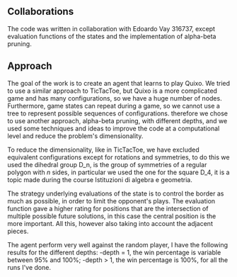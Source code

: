## Collaborations
The code was written in collaboration with Edoardo Vay 316737, except evaluation functions of the states and the implementation of alpha-beta pruning.

## Approach

The goal of the work is to create an agent that learns to play Quixo. We tried to use a similar approach to TicTacToe, but Quixo is a more complicated game and has many configurations, so we have a huge number of nodes. Furthermore, game states can repeat during a game, so we cannot use a tree to represent possible sequences of configurations.
therefore we chose to use another approach, alpha-beta pruning, with different depths, and we used some techniques and ideas to improve the code at a computational level and reduce the problem's dimensionality.

To reduce the dimensionality, like in TicTacToe, we have excluded equivalent configurations except for rotations and symmetries, to do this we used the dihedral group D_n, is the group of symmetries of a regular polygon with $n$ sides, in particular we used the one for the square D_4, it is a topic made during the course Istituzioni di algebra e geometria.

The strategy underlying evaluations of the state is to control the border as much as possible, in order to limit the opponent's plays. The evaluation function gave a higher rating for positions that are the intersection of multiple possible future solutions, in this case the central position is the more important. All this, however also taking into account the adjacent pieces.

The agent perform very well against the random player, I have the following results for the different depths:
-depth = 1, the win percentage is variable between 95% and 100%;
-depth > 1, the win percentage is 100%, for all the runs I've done.
